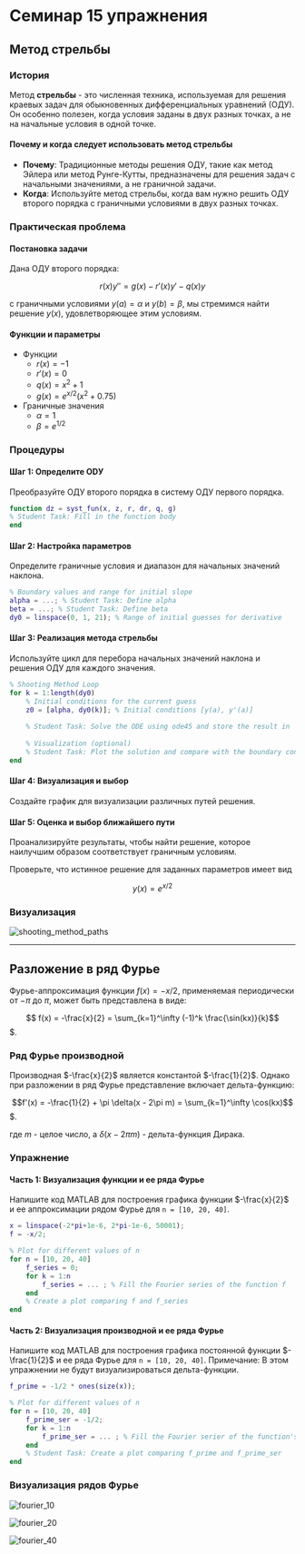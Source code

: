 # Семинар 15 упражнения

## Метод стрельбы

### История

Метод **стрельбы** - это численная техника, используемая для решения краевых задач для обыкновенных дифференциальных уравнений (ОДУ). Он особенно полезен, когда условия заданы в двух разных точках, а не на начальные условия в одной точке.

#### Почему и когда следует использовать метод стрельбы

- **Почему**: Традиционные методы решения ОДУ, такие как метод Эйлера или метод Рунге-Кутты, предназначены для решения задач с начальными значениями, а не граничной задачи.
- **Когда**: Используйте метод стрельбы, когда вам нужно решить ОДУ второго порядка с граничными условиями в двух разных точках.

### Практическая проблема

#### Постановка задачи

Дана ОДУ второго порядка:

$$r(x) y'' = g(x) - r'(x) y' - q(x) y$$

с граничными условиями $y(a) = \alpha$ и $y(b) = \beta$, мы стремимся найти решение $y(x)$, удовлетворяющее этим условиям.

#### Функции и параметры

- Функции
  - $r(x) = -1$
  - $r'(x) = 0$
  - $q(x) = x^2 + 1$
  - $g(x) = e^{x/2}(x^2 + 0.75)$
- Граничные значения
  - $\alpha = 1$
  - $\beta = e^{1/2}$

### Процедуры

#### Шаг 1: Определите ODУ

Преобразуйте ОДУ второго порядка в систему ОДУ первого порядка.

```matlab
function dz = syst_fun(x, z, r, dr, q, g)
% Student Task: Fill in the function body
end
```

#### Шаг 2: Настройка параметров

Определите граничные условия и диапазон для начальных значений наклона.

```matlab
% Boundary values and range for initial slope
alpha = ...; % Student Task: Define alpha
beta = ...; % Student Task: Define beta
dy0 = linspace(0, 1, 21); % Range of initial guesses for derivative
```

#### Шаг 3: Реализация метода стрельбы

Используйте цикл для перебора начальных значений наклона и решения OДУ для каждого значения.

```matlab
% Shooting Method Loop
for k = 1:length(dy0)
    % Initial conditions for the current guess
    z0 = [alpha, dy0(k)]; % Initial conditions [y(a), y'(a)]
    
    % Student Task: Solve the ODE using ode45 and store the result in `Y`
    
    % Visualization (optional)
    % Student Task: Plot the solution and compare with the boundary condition at b
end
```

#### Шаг 4: Визуализация и выбор

Создайте график для визуализации различных путей решения.

#### Шаг 5: Оценка и выбор ближайшего пути

Проанализируйте результаты, чтобы найти решение, которое наилучшим образом соответствует граничным условиям.

Проверьте, что истинное решение для заданных параметров имеет вид

$$y(x) = e^{x/2}$$

### Визуализация

![shooting_method_paths](shooting_method.png)

---

## Разложение в ряд Фурье

Фурье-аппроксимация функции $f(x) = -x/2$, применяемая периодически от $-\pi$ до $\pi$, может быть представлена в виде:

$$ f(x) = -\frac{x}{2} = \sum_{k=1}^\infty (-1)^k \frac{\sin(kx)}{k}$$$.

### Ряд Фурье производной

Производная $-\frac{x}{2}$ является константой $-\frac{1}{2}$. Однако при разложении в ряд Фурье представление включает дельта-функцию:

$$f'(x) = -\frac{1}{2} + \pi \delta(x - 2\pi m) = \sum_{k=1}^\infty \cos(kx)$$$.

где $m$ - целое число, а $\delta(x - 2\pi m)$ - дельта-функция Дирака.

### Упражнение

#### Часть 1: Визуализация функции и ее ряда Фурье

Напишите код MATLAB для построения графика функции $-\frac{x}{2}$ и ее аппроксимации рядом Фурье для `n = [10, 20, 40]`.

```matlab
x = linspace(-2*pi+1e-6, 2*pi-1e-6, 50001);
f = -x/2;

% Plot for different values of n
for n = [10, 20, 40]
    f_series = 0;
    for k = 1:n
        f_series = ... ; % Fill the Fourier series of the function f
    end
    % Create a plot comparing f and f_series
end
```

#### Часть 2: Визуализация производной и ее ряда Фурье

Напишите код MATLAB для построения графика постоянной функции $-\frac{1}{2}$ и ее ряда Фурье для `n = [10, 20, 40]`. Примечание: В этом упражнении не будут визуализироваться дельта-функции.

```matlab
f_prime = -1/2 * ones(size(x));

% Plot for different values of n
for n = [10, 20, 40]
    f_prime_ser = -1/2;
    for k = 1:n
        f_prime_ser = ... ; % Fill the Fourier serier of the function's f derivative. Disregard the delta function terms.
    end
    % Student Task: Create a plot comparing f_prime and f_prime_ser
end
```

### Визуализация рядов Фурье

![fourier_10](fourier_n10.png)

![fourier_20](fourier_n20.png)

![fourier_40](fourier_n40.png)
